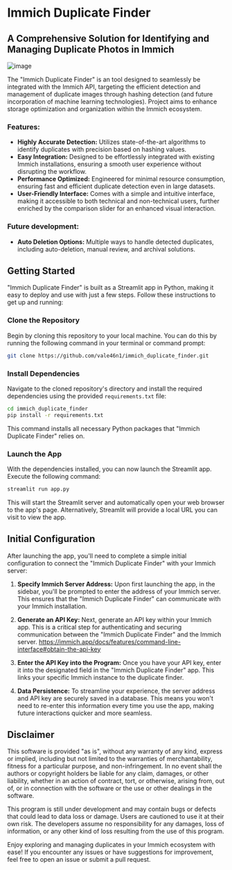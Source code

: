 # Immich Duplicate Finder

## A Comprehensive Solution for Identifying and Managing Duplicate Photos in Immich

![image](https://github.com/vale46n1/immich_duplicate_finder/assets/36825789/dcb00a2f-947b-4855-bc77-cd6d8dd50537)

The "Immich Duplicate Finder" is an tool designed to seamlessly be integrated with the Immich API, targeting the efficient detection and management of duplicate images through hashing detection (and future incorporation of machine learning technologies). Project aims to enhance storage optimization and organization within the Immich ecosystem.

### Features:

- **Highly Accurate Detection:** Utilizes state-of-the-art algorithms to identify duplicates with precision based on hashing values.
- **Easy Integration:** Designed to be effortlessly integrated with existing Immich installations, ensuring a smooth user experience without disrupting the workflow.
- **Performance Optimized:** Engineered for minimal resource consumption, ensuring fast and efficient duplicate detection even in large datasets.
- **User-Friendly Interface:** Comes with a simple and intuitive interface, making it accessible to both technical and non-technical users, further enriched by the comparison slider for an enhanced visual interaction.

### Future development:

- **Auto Deletion Options:** Multiple ways to handle detected duplicates, including auto-deletion, manual review, and archival solutions.

## Getting Started

"Immich Duplicate Finder" is built as a Streamlit app in Python, making it easy to deploy and use with just a few steps. Follow these instructions to get up and running:

### Clone the Repository

Begin by cloning this repository to your local machine. You can do this by running the following command in your terminal or command prompt:

```bash
git clone https://github.com/vale46n1/immich_duplicate_finder.git
```

### Install Dependencies

Navigate to the cloned repository's directory and install the required dependencies using the provided `requirements.txt` file:

```bash
cd immich_duplicate_finder
pip install -r requirements.txt
```
This command installs all necessary Python packages that "Immich Duplicate Finder" relies on.

### Launch the App
With the dependencies installed, you can now launch the Streamlit app. Execute the following command:
```bash
streamlit run app.py
```
This will start the Streamlit server and automatically open your web browser to the app's page. Alternatively, Streamlit will provide a local URL you can visit to view the app.

## Initial Configuration

After launching the app, you'll need to complete a simple initial configuration to connect the "Immich Duplicate Finder" with your Immich server:

1. **Specify Immich Server Address:** Upon first launching the app, in the sidebar, you'll be prompted to enter the address of your Immich server. This ensures that the "Immich Duplicate Finder" can communicate with your Immich installation.

2. **Generate an API Key:** Next, generate an API key within your Immich app. This is a critical step for authenticating and securing communication between the "Immich Duplicate Finder" and the Immich server.
https://immich.app/docs/features/command-line-interface#obtain-the-api-key

4. **Enter the API Key into the Program:** Once you have your API key, enter it into the designated field in the "Immich Duplicate Finder" app. This links your specific Immich instance to the duplicate finder.

5. **Data Persistence:** To streamline your experience, the server address and API key are securely saved in a database. This means you won't need to re-enter this information every time you use the app, making future interactions quicker and more seamless.

## Disclaimer

This software is provided "as is", without any warranty of any kind, express or implied, including but not limited to the warranties of merchantability, fitness for a particular purpose, and non-infringement. In no event shall the authors or copyright holders be liable for any claim, damages, or other liability, whether in an action of contract, tort, or otherwise, arising from, out of, or in connection with the software or the use or other dealings in the software.

This program is still under development and may contain bugs or defects that could lead to data loss or damage. Users are cautioned to use it at their own risk. The developers assume no responsibility for any damages, loss of information, or any other kind of loss resulting from the use of this program.


Enjoy exploring and managing duplicates in your Immich ecosystem with ease! If you encounter any issues or have suggestions for improvement, feel free to open an issue or submit a pull request.

